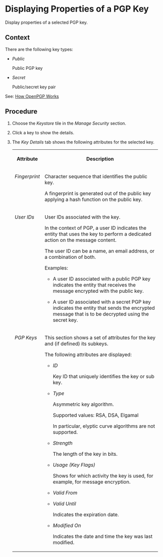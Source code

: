 <!-- loio13b3dc9014a24c249ea04cf4db366f7d -->

# Displaying Properties of a PGP Key

Display properties of a selected PGP key.



## Context

There are the following key types:

-   *Public*

    Public PGP key

-   *Secret*

    Public/secret key pair


See: [How OpenPGP Works](../ConnectionSetup/how-openpgp-works-29bc188.md)



<a name="loio13b3dc9014a24c249ea04cf4db366f7d__steps_jyx_3j5_cwb"/>

## Procedure

1.  Choose the *Keystore* tile in the *Manage Security* section.

2.  Click a key to show the details.

3.  The *Key Details* tab shows the following attributes for the selected key.


    <table>
    <tr>
    <th valign="top">

    Attribute


    
    </th>
    <th valign="top">

    Description


    
    </th>
    </tr>
    <tr>
    <td valign="top">
    
    *Fingerprint* 


    
    </td>
    <td valign="top">
    
    Character sequence that identifies the public key.

    A fingerprint is generated out of the public key applying a hash function on the public key.


    
    </td>
    </tr>
    <tr>
    <td valign="top">
    
    *User IDs* 


    
    </td>
    <td valign="top">
    
    User IDs associated with the key.

    In the context of PGP, a user ID indicates the entity that uses the key to perform a dedicated action on the message content.

    The user ID can be a name, an email address, or a combination of both.

    Examples:

    -   A user ID associated with a public PGP key indicates the entity that receives the message encrypted with the public key.

    -   A user ID associated with a secret PGP key indicates the entity that sends the encrypted message that is to be decrypted using the secret key.



    
    </td>
    </tr>
    <tr>
    <td valign="top">
    
    *PGP Keys* 


    
    </td>
    <td valign="top">
    
    This section shows a set of attributes for the key and \(if defined\) its subkeys.

    The following attributes are displayed:

    -   *ID*

        Key ID that uniquely identifies the key or sub key.

    -   *Type*

        Asymmetric key algorithm.

        Supported values: RSA, DSA, Elgamal

        In particular, elyptic curve algorithms are not supported.

    -   *Strength*

        The length of the key in bits.

    -   *Usage \(Key Flags\)*

        Shows for which activity the key is used, for example, for message encryption.

    -   *Valid From*

    -   *Valid Until*

        Indicates the expiration date.

    -   *Modified On*

        Indicates the date and time the key was last modified.



    
    </td>
    </tr>
    </table>
    

